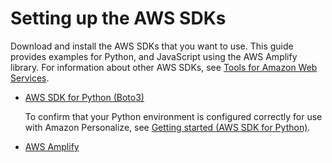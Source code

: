 # Setting up the AWS SDKs<a name="aws-personalize-set-up-sdks"></a>

Download and install the AWS SDKs that you want to use\. This guide provides examples for Python, and JavaScript using the AWS Amplify library\. For information about other AWS SDKs, see [Tools for Amazon Web Services](https://aws.amazon.com/tools/)\.
+ [AWS SDK for Python \(Boto3\)](http://boto3.amazonaws.com/v1/documentation/api/latest/index.html)

  To confirm that your Python environment is configured correctly for use with Amazon Personalize, see [Getting started \(AWS SDK for Python\)](getting-started-python.md)\.
+ [AWS Amplify](https://aws-amplify.github.io/docs/js/start)